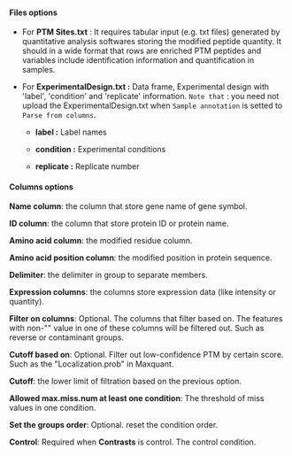 #### **Files** options

- For **PTM Sites.txt** : It requires tabular input (e.g. txt files) generated by quantitative analysis softwares storing the modified peptide quantity. It should in a wide format that rows are enriched PTM peptides and variables include identification information and quantification in samples.

- For **ExperimentalDesign.txt :** Data frame, Experimental design with 'label', 'condition' and 'replicate' information. `Note that` : you need not upload the ExperimentalDesign.txt when `Sample annotation` is setted to `Parse from columns`.

  + **label :** Label names

  + **condition :** Experimental conditions

  + **replicate :** Replicate number

    

#### **Columns** options

**Name column**: the column that store gene name of gene symbol.

**ID column**: the column that store protein ID or protein name.

**Amino acid column**: the modified residue column. 

**Amino acid position column**: the modified position in protein sequence.

**Delimiter**: the delimiter in group to separate members.

**Expression columns**: the columns store expression data (like intensity or quantity).

**Filter on columns**: Optional. The columns that filter based on. The features with non-"" value in one of these columns will be filtered out. Such as reverse or contaminant groups.

**Cutoff based on**: Optional. Filter out low-confidence PTM by certain score. Such as the "Localization.prob" in Maxquant.

**Cutoff**: the lower limit of filtration based on the previous option.

**Allowed max.miss.num at least one condition**: The threshold of miss values in one condition.

**Set the groups order**: Optional. reset the condition order.

**Control**: Required when **Contrasts** is control. The control condition.
